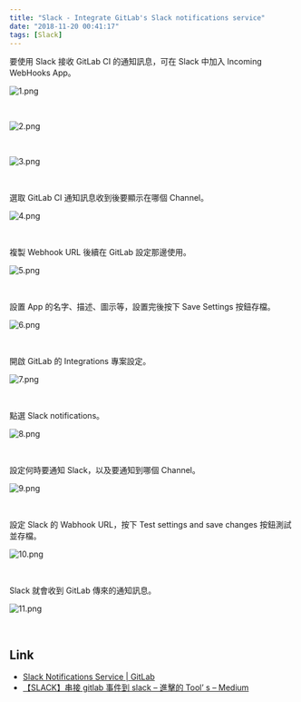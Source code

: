 ```yaml
---
title: "Slack - Integrate GitLab's Slack notifications service"
date: "2018-11-20 00:41:17"
tags: [Slack]
---
```



要使用 Slack 接收 GitLab CI 的通知訊息，可在 Slack 中加入 Incoming WebHooks App。

<!-- More -->

![1.png](1.png)

<br/>


![2.png](2.png)

<br/>


![3.png](3.png)

<br/>


選取 GitLab CI 通知訊息收到後要顯示在哪個 Channel。  

![4.png](4.png)

<br/>


複製 Webhook URL 後續在 GitLab 設定那邊使用。  

![5.png](5.png)

<br/>


設置 App 的名字、描述、圖示等，設置完後按下 Save Settings 按鈕存檔。  

![6.png](6.png)

<br/>


開啟 GitLab 的 Integrations 專案設定。  

![7.png](7.png)

<br/>


點選 Slack notifications。  

![8.png](8.png)

<br/>


設定何時要通知 Slack，以及要通知到哪個 Channel。  

![9.png](9.png)

<br/>


設定 Slack 的 Wabhook URL，按下 Test settings and save changes 按鈕測試並存檔。  

![10.png](10.png)

<br/>


Slack 就會收到 GitLab 傳來的通知訊息。  

![11.png](11.png)

<br/>


Link
----
* [Slack Notifications Service | GitLab](https://docs.gitlab.com/ee/user/project/integrations/slack.html)
* [【SLACK】串接 gitlab 事件到 slack – 進擊的 Tool’ s – Medium](https://medium.com/tool-s/slack-%E4%B8%B2%E6%8E%A5-gitlab-%E4%BA%8B%E4%BB%B6%E5%88%B0-slack-e9549a7907ff)
